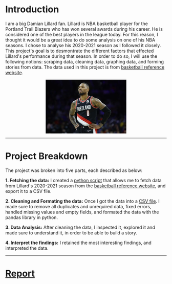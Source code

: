 # Introduction

I am a big Damian Lillard fan. Lillard is NBA basketball player for the Portland Trail Blazers who has won several awards during his career. 
He is considered one of the best players in the league today. For this reason, I thought it would be a great idea to do some analysis on one of his NBA seasons. 
I chose to analyse his 2020-2021 season as I followed it closely.
This project's goal is to desmontrate the different factors that effected Lillard's performance during that season. In order to do so, I will use the following notions: scraping data, cleaning data, graphing data, and forming stories from data. 
The data used in this project is from [basketball reference website](https://www.basketball-reference.com/).

<img src="https://github.com/tony1523/Damian-Lillard-2020-2021-season-analysis/blob/main/img/lillard.jpg"  style="display: block;margin-left: auto;margin-right: auto;width: 50%">

--------------------------------------------

# Project Breakdown
The project was broken into five parts, each described as below: 

**1. Fetching the data:** I created a [python script](https://github.com/tony1523/Damian-Lillard-2020-2021-season-analysis/blob/main/nba_stats_scrapping.py) that allows me to fetch data from Lillard's 2020-2021
 season from the [basketball reference website](https://www.basketball-reference.com/), and export it to a CSV file.
 
**2. Cleaning and Formating the data:** Once I got the data into a [CSV file](https://github.com/tony1523/Damian-Lillard-2020-2021-season-analysis/blob/main/data/lillard_2021_stats.csv). 
I made sure to remove all duplicates and unrequired data, fixed errors, handled missing values and empty fields, and formated the data with the pandas library in python.
 
**3. Data Analysis:** After cleaning the data, I inspected it, explored it and made sure to understand it, in order 
to be able to build a story. 

**4. Interpret the findings:** I retained the most interesting findings, and interpreted the data.

--------------------------------------------------------
# [Report](https://github.com/tony1523/Damian-Lillard-2020-2021-season-analysis/blob/main/Lillard%20Project.ipynb)
